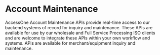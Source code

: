 # Account Maintenance

AccessOne Account Maintenance APIs provide real-time access to our backend systems of record for inquiry and maintenance. These APIs are available for use by our wholesale and Full Service Processing ISO clients and are welcome to integrate these APIs within your own workflow and systems. APIs are available for merchant/equipment inquiry and maintenance.
